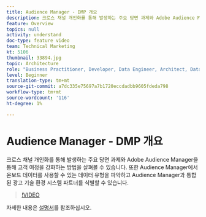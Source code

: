 ```yaml
---
title: Audience Manager - DMP 개요
description: 크로스 채널 개인화를 통해 발생하는 주요 당면 과제와 Adobe Audience Manager을 통해 고객 여정을 강화하는 방법을 살펴볼 수 있습니다. 또한 Audience Manager에서 온보드 데이터를 사용할 수 있는 데이터 유형을 파악하고 Audience Manager과 통합된 광고 기술 환경 시스템 파트너를 식별할 수 있습니다.
feature: Overview
topics: null
activity: understand
doc-type: feature video
team: Technical Marketing
kt: 5106
thumbnail: 33894.jpg
topic: Architecture
role: "Business Practitioner, Developer, Data Engineer, Architect, Data Architect, Administrator, Leader"
level: Beginner
translation-type: tm+mt
source-git-commit: a7dc335e75697a7b1720eccdadbb9605fdeda798
workflow-type: tm+mt
source-wordcount: '116'
ht-degree: 1%

---
```



# Audience Manager - DMP 개요

크로스 채널 개인화를 통해 발생하는 주요 당면 과제와 Adobe Audience Manager을 통해 고객 여정을 강화하는 방법을 살펴볼 수 있습니다. 또한 Audience Manager에서 온보드 데이터를 사용할 수 있는 데이터 유형을 파악하고 Audience Manager과 통합된 광고 기술 환경 시스템 파트너를 식별할 수 있습니다.

>[!VIDEO](https://video.tv.adobe.com/v/33894/?quality=12)

자세한 내용은 [설명서](https://docs.adobe.com/content/help/en/audience-manager/user-guide/overview/aam-overview.html)를 참조하십시오.

